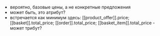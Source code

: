 - вероятно, базовые цены, а не конкретные предложения
- может быть, это атрибут?
- встречается как минимум здесь: [[product_offer]].price; [[basket]].total_price; [[order]].total_price; [[basket_item]].total_price  - может трибут?
